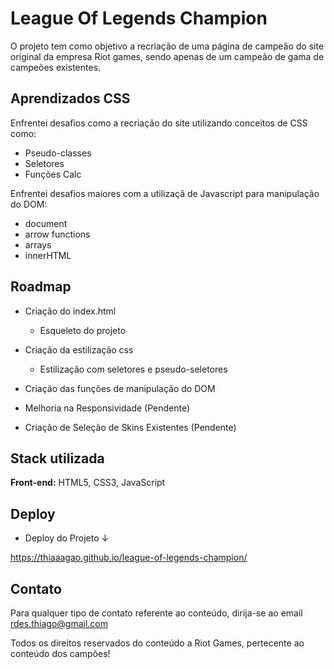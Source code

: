 
# League Of Legends Champion

O projeto tem como objetivo a recriação de uma página de campeão do site original da empresa Riot games, sendo apenas de um campeão de gama de campeões existentes.


## Aprendizados CSS

Enfrentei desafios como a recriação do site utilizando conceitos de CSS como:
-  Pseudo-classes
-  Seletores
-  Funções Calc


Enfrentei desafios maiores com a utilizaçã de Javascript para manipulação do DOM:

- document
- arrow functions
- arrays
- innerHTML 



## Roadmap

- Criação do index.html
    - Esqueleto do projeto
- Criação da estilização css
    - Estilização com seletores e pseudo-seletores
- Criação das funções de manipulação do DOM

- Melhoria na Responsividade (Pendente)
- Criação de Seleção de Skins Existentes (Pendente)


## Stack utilizada

**Front-end:** HTML5, CSS3, JavaScript

## Deploy

- Deploy do Projeto ↓

https://thiaaagao.github.io/league-of-legends-champion/



## Contato

Para qualquer tipo de contato referente ao conteúdo, dirija-se ao email rdes.thiago@gmail.com

Todos os direitos reservados do conteúdo a Riot Games, pertecente ao conteúdo dos campões!
